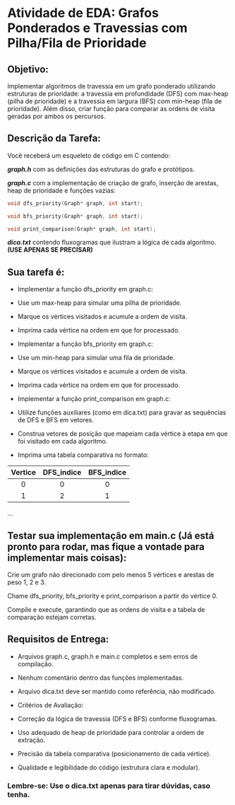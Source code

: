 # Atividade de EDA: Grafos Ponderados e Travessias com Pilha/Fila de Prioridade

## Objetivo:
Implementar algoritmos de travessia em um grafo ponderado utilizando estruturas de prioridade: a travessia em profundidade (DFS) com max-heap (pilha de prioridade) e a travessia em largura (BFS) com min-heap (fila de prioridade). Além disso, criar função para comparar as ordens de visita geradas por ambos os percursos.

## Descrição da Tarefa:
Você receberá um esqueleto de código em C contendo:

***graph.h*** com as definições das estruturas do grafo e protótipos.

***graph.c*** com a implementação de criação de grafo, inserção de arestas, heap de prioridade e funções vazias:
```c
void dfs_priority(Graph* graph, int start);
```

```c
void bfs_priority(Graph* graph, int start);
```
```c
void print_comparison(Graph* graph, int start);
```

***dica.txt*** contendo fluxogramas que ilustram a lógica de cada algoritmo. **(USE APENAS SE PRECISAR)**

## Sua tarefa é:

- Implementar a função dfs_priority em graph.c:

- Use um max-heap para simular uma pilha de prioridade.
 
- Marque os vértices visitados e acumule a ordem de visita.
 
- Imprima cada vértice na ordem em que for processado.
 
- Implementar a função bfs_priority em graph.c:
 
- Use um min-heap para simular uma fila de prioridade.
 
- Marque os vértices visitados e acumule a ordem de visita.

- Imprima cada vértice na ordem em que for processado.

- Implementar a função print_comparison em graph.c:

- Utilize funções auxiliares (como em dica.txt) para gravar as sequências de DFS e BFS em vetores.

- Construa vetores de posição que mapeiam cada vértice à etapa em que foi visitado em cada algoritmo.

- Imprima uma tabela comparativa no formato:

| Vertice | DFS_indice | BFS_indice |
|:--------:|:----------:|:----------:|
|    0     |     0      |     0      |
|    1     |     2      |     1      |

...

## Testar sua implementação em main.c (Já está pronto para rodar, mas fique a vontade para implementar mais coisas):

Crie um grafo não direcionado com pelo menos 5 vértices e arestas de peso 1, 2 e 3.

Chame dfs_priority, bfs_priority e print_comparison a partir do vértice 0.

Compile e execute, garantindo que as ordens de visita e a tabela de comparação estejam corretas.

## Requisitos de Entrega:

- Arquivos graph.c, graph.h e main.c completos e sem erros de compilação.

- Nenhum comentário dentro das funções implementadas.
 
- Arquivo dica.txt deve ser mantido como referência, não modificado.
 
- Critérios de Avaliação:
 
- Correção da lógica de travessia (DFS e BFS) conforme fluxogramas.
 
- Uso adequado de heap de prioridade para controlar a ordem de extração.
 
- Precisão da tabela comparativa (posicionamento de cada vértice).
 
- Qualidade e legibilidade do código (estrutura clara e modular).

### Lembre-se: Use o dica.txt apenas para tirar dúvidas, caso tenha.